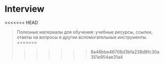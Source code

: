 # Interview
<<<<<<< HEAD
>Полезные материалы для обучения: учебные ресурсы, ссылки, ответы на вопросы и другие вспомогательные инструменты.
=======
>>>>>>> 8a46bbe46706d3bfa238d8fc30a351e954ae31a4